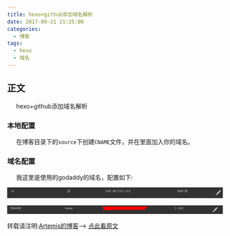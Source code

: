 ```yaml
---
title: hexo+github添加域名解析
date: 2017-09-21 21:25:00
categories:
  - 博客
tags:
  - hexo
  - 域名
---
```


## 正文

&ensp;&ensp;&ensp;hexo+github添加域名解析

### 本地配置

&ensp;&ensp;&ensp;在博客目录下的`source`下创建`CNAME`文件，并在里面加入你的域名。

### 域名配置

&ensp;&ensp;&ensp;我这里是使用的godaddy的域名，配置如下:

![yuming1](https://github.com/BlasphemyAngels/MarkDownPhotos/blob/master/git.png?raw=true)

![yuming2](https://github.com/BlasphemyAngels/MarkDownPhotos/blob/master/yuming.png?raw=true)

转载请注明:[Artemis的博客](https://blasphemyangels.github.io)--> [点此看原文](https://blasphemyangels.github.io/21/2017-08-30-hexowww/)
